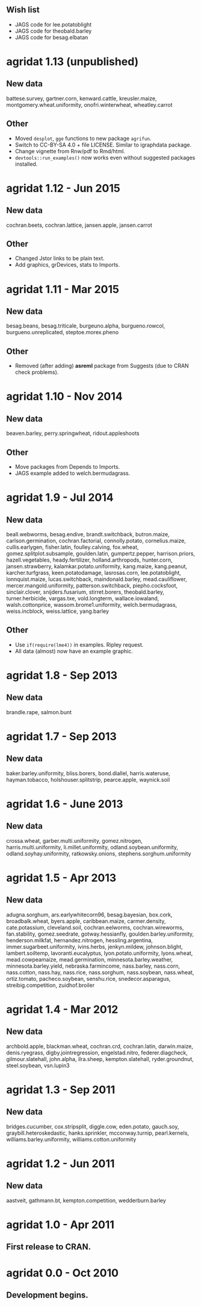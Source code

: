 
## Wish list

* JAGS code for lee.potatoblight
* JAGS code for theobald.barley
* JAGS code for besag.elbatan


# agridat 1.13 (unpublished)

## New data

battese.survey, gartner.corn, kenward.cattle, kreusler.maize,
montgomery.wheat.uniformity, onofri.winterwheat, wheatley.carrot

## Other

* Moved `desplot`, `gge` functions to new package `agrifun`.
* Switch to CC-BY-SA 4.0 + file LICENSE.  Similar to igraphdata package.
* Change vignette from Rnw/pdf to Rmd/html.
* `devtools::run_examples()` now works even without suggested packages installed.

# agridat 1.12 - Jun 2015

## New data

cochran.beets, cochran.lattice, jansen.apple, jansen.carrot
  
## Other

* Changed Jstor links to be plain text.
* Add graphics, grDevices, stats to Imports.

# agridat 1.11 - Mar 2015

## New data

besag.beans, besag.triticale, burgeuno.alpha, burgueno.rowcol,
burgueno.unreplicated, steptoe.morex.pheno

## Other

* Removed (after adding) **asreml** package from Suggests (due to CRAN check problems).

# agridat 1.10 - Nov 2014

## New data

beaven.barley, perry.springwheat, ridout.appleshoots

## Other

* Move packages from Depends to Imports.
* JAGS example added to welch.bermudagrass.

# agridat 1.9 - Jul 2014

## New data

beall.webworms, besag.endive, brandt.switchback, butron.maize,
carlson.germination, cochran.factorial, connolly.potato, cornelius.maize,
cullis.earlygen, fisher.latin, foulley.calving, fox.wheat,
gomez.splitplot.subsample, goulden.latin, gumpertz.pepper, harrison.priors,
hazell.vegetables, heady.fertilizer, holland.arthropods, hunter.corn,
jansen.strawberry, kalamkar.potato.uniformity, kang.maize, kang.peanut,
karcher.turfgrass, keen.potatodamage, lasrosas.corn, lee.potatoblight,
lonnquist.maize, lucas.switchback, maindonald.barley, mead.cauliflower,
mercer.mangold.uniformity, patterson.switchback, piepho.cocksfoot,
sinclair.clover, snijders.fusarium, stirret.borers, theobald.barley,
turner.herbicide, vargas.txe, vold.longterm, wallace.iowaland,
walsh.cottonprice, wassom.brome1.uniformity, welch.bermudagrass,
weiss.incblock, weiss.lattice, yang.barley

## Other

* Use `if(require(lme4))` in examples.  Ripley request.
* All data (almost) now have an example graphic.

# agridat 1.8 - Sep 2013

## New data

brandle.rape, salmon.bunt

# agridat 1.7 - Sep 2013

## New data

baker.barley.uniformity, bliss.borers, bond.diallel, harris.wateruse,
hayman.tobacco, holshouser.splitstrip, pearce.apple, waynick.soil

# agridat 1.6 - June 2013

## New data

crossa.wheat, garber.multi.uniformity, gomez.nitrogen,
harris.multi.uniformity, li.millet.uniformity, odland.soybean.uniformity,
odland.soyhay.uniformity, ratkowsky.onions, stephens.sorghum.uniformity

# agridat 1.5 - Apr 2013

## New data

adugna.sorghum, ars.earlywhitecorn96, besag.bayesian, box.cork,
broadbalk.wheat, byers.apple, caribbean.maize, carmer.density, cate.potassium,
cleveland.soil, cochran.eelworms, cochran.wireworms, fan.stability,
gomez.seedrate, gotway.hessianfly, goulden.barley.uniformity,
henderson.milkfat, hernandez.nitrogen, hessling.argentina,
immer.sugarbeet.uniformity, ivins.herbs, jenkyn.mildew, johnson.blight,
lambert.soiltemp, lavoranti.eucalyptus, lyon.potato.uniformity, lyons.wheat,
mead.cowpeamaize, mead.germination, minnesota.barley.weather,
minnesota.barley.yield, nebraska.farmincome, nass.barley, nass.corn,
nass.cotton, nass.hay, nass.rice, nass.sorghum, nass.soybean, nass.wheat,
ortiz.tomato, pacheco.soybean, senshu.rice, snedecor.asparagus,
streibig.competition, zuidhof.broiler

# agridat 1.4 - Mar 2012

## New data

archbold.apple, blackman.wheat, cochran.crd, cochran.latin, darwin.maize,
denis.ryegrass, digby.jointregression, engelstad.nitro, federer.diagcheck,
gilmour.slatehall, john.alpha, ilra.sheep, kempton.slatehall,
ryder.groundnut, steel.soybean, vsn.lupin3

# agridat 1.3 - Sep 2011

## New data

bridges.cucumber, cox.stripsplit, diggle.cow, eden.potato, gauch.soy,
graybill.heteroskedastic, hanks.sprinkler, mcconway.turnip, pearl.kernels,
williams.barley.uniformity, williams.cotton.uniformity

# agridat 1.2 - Jun 2011

## New data

aastveit, gathmann.bt, kempton.competition, wedderburn.barley

# agridat 1.0 - Apr 2011

## First release to CRAN.

# agridat 0.0 - Oct 2010

## Development begins.
